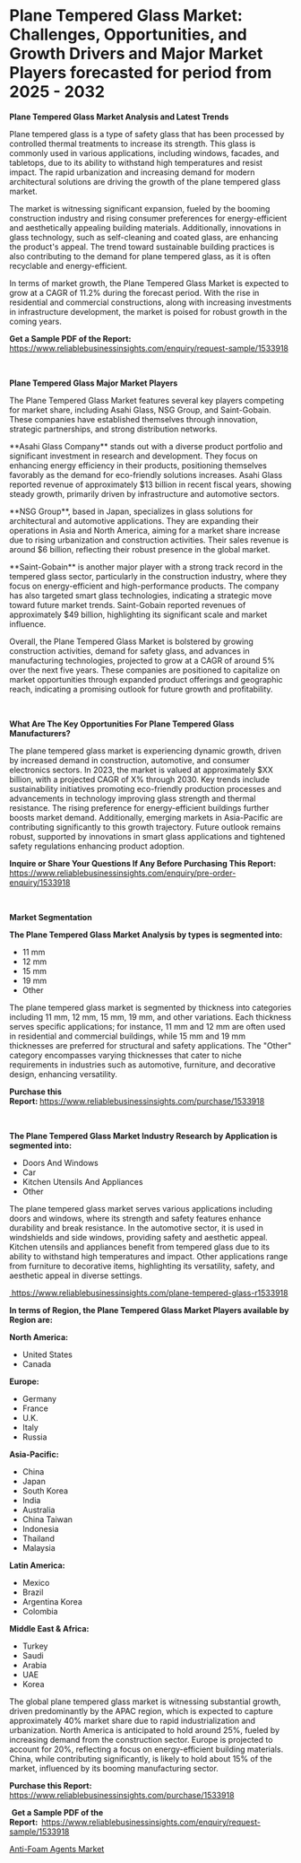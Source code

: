 <p><h1>Plane Tempered Glass Market: Challenges, Opportunities, and Growth Drivers and Major Market Players forecasted for period from 2025 - 2032</h1></p><p><strong>Plane Tempered Glass Market Analysis and Latest Trends</strong></p>
<p><p>Plane tempered glass is a type of safety glass that has been processed by controlled thermal treatments to increase its strength. This glass is commonly used in various applications, including windows, facades, and tabletops, due to its ability to withstand high temperatures and resist impact. The rapid urbanization and increasing demand for modern architectural solutions are driving the growth of the plane tempered glass market.</p><p>The market is witnessing significant expansion, fueled by the booming construction industry and rising consumer preferences for energy-efficient and aesthetically appealing building materials. Additionally, innovations in glass technology, such as self-cleaning and coated glass, are enhancing the product's appeal. The trend toward sustainable building practices is also contributing to the demand for plane tempered glass, as it is often recyclable and energy-efficient.</p><p>In terms of market growth, the Plane Tempered Glass Market is expected to grow at a CAGR of 11.2% during the forecast period. With the rise in residential and commercial constructions, along with increasing investments in infrastructure development, the market is poised for robust growth in the coming years.</p></p>
<p><strong>Get a Sample PDF of the Report:&nbsp;</strong> <a href="https://www.reliablebusinessinsights.com/enquiry/request-sample/1533918?utm_campaign=2321&utm_medium=2&utm_source=Github&utm_content=ia&utm_term=02042025&utm_id=plane-tempered-glass">https://www.reliablebusinessinsights.com/enquiry/request-sample/1533918</a></p>
<p>&nbsp;</p>
<p><strong>Plane Tempered Glass Major Market Players</strong></p>
<p><p>The Plane Tempered Glass Market features several key players competing for market share, including Asahi Glass, NSG Group, and Saint-Gobain. These companies have established themselves through innovation, strategic partnerships, and strong distribution networks.</p><p>**Asahi Glass Company** stands out with a diverse product portfolio and significant investment in research and development. They focus on enhancing energy efficiency in their products, positioning themselves favorably as the demand for eco-friendly solutions increases. Asahi Glass reported revenue of approximately $13 billion in recent fiscal years, showing steady growth, primarily driven by infrastructure and automotive sectors.</p><p>**NSG Group**, based in Japan, specializes in glass solutions for architectural and automotive applications. They are expanding their operations in Asia and North America, aiming for a market share increase due to rising urbanization and construction activities. Their sales revenue is around $6 billion, reflecting their robust presence in the global market.</p><p>**Saint-Gobain** is another major player with a strong track record in the tempered glass sector, particularly in the construction industry, where they focus on energy-efficient and high-performance products. The company has also targeted smart glass technologies, indicating a strategic move toward future market trends. Saint-Gobain reported revenues of approximately $49 billion, highlighting its significant scale and market influence.</p><p>Overall, the Plane Tempered Glass Market is bolstered by growing construction activities, demand for safety glass, and advances in manufacturing technologies, projected to grow at a CAGR of around 5% over the next five years. These companies are positioned to capitalize on market opportunities through expanded product offerings and geographic reach, indicating a promising outlook for future growth and profitability.</p></p>
<p>&nbsp;</p>
<p><strong>What Are The Key Opportunities For Plane Tempered Glass Manufacturers?</strong></p>
<p><p>The plane tempered glass market is experiencing dynamic growth, driven by increased demand in construction, automotive, and consumer electronics sectors. In 2023, the market is valued at approximately $XX billion, with a projected CAGR of X% through 2030. Key trends include sustainability initiatives promoting eco-friendly production processes and advancements in technology improving glass strength and thermal resistance. The rising preference for energy-efficient buildings further boosts market demand. Additionally, emerging markets in Asia-Pacific are contributing significantly to this growth trajectory. Future outlook remains robust, supported by innovations in smart glass applications and tightened safety regulations enhancing product adoption.</p></p>
<p><strong>Inquire or Share Your Questions If Any Before Purchasing This Report:</strong> <a href="https://www.reliablebusinessinsights.com/enquiry/pre-order-enquiry/1533918?utm_campaign=2321&utm_medium=2&utm_source=Github&utm_content=ia&utm_term=02042025&utm_id=plane-tempered-glass">https://www.reliablebusinessinsights.com/enquiry/pre-order-enquiry/1533918</a></p>
<p>&nbsp;</p>
<p><strong>Market Segmentation</strong></p>
<p><strong>The Plane Tempered Glass Market Analysis by types is segmented into:</strong></p>
<p><ul><li>11 mm</li><li>12 mm</li><li>15 mm</li><li>19 mm</li><li>Other</li></ul></p>
<p><p>The plane tempered glass market is segmented by thickness into categories including 11 mm, 12 mm, 15 mm, 19 mm, and other variations. Each thickness serves specific applications; for instance, 11 mm and 12 mm are often used in residential and commercial buildings, while 15 mm and 19 mm thicknesses are preferred for structural and safety applications. The "Other" category encompasses varying thicknesses that cater to niche requirements in industries such as automotive, furniture, and decorative design, enhancing versatility.</p></p>
<p><strong>Purchase this Report:&nbsp;</strong><a href="https://www.reliablebusinessinsights.com/purchase/1533918?utm_campaign=2321&utm_medium=2&utm_source=Github&utm_content=ia&utm_term=02042025&utm_id=plane-tempered-glass">https://www.reliablebusinessinsights.com/purchase/1533918</a></p>
<p>&nbsp;</p>
<p><strong>The Plane Tempered Glass Market Industry Research by Application is segmented into:</strong></p>
<p><ul><li>Doors And Windows</li><li>Car</li><li>Kitchen Utensils And Appliances</li><li>Other</li></ul></p>
<p><p>The plane tempered glass market serves various applications including doors and windows, where its strength and safety features enhance durability and break resistance. In the automotive sector, it is used in windshields and side windows, providing safety and aesthetic appeal. Kitchen utensils and appliances benefit from tempered glass due to its ability to withstand high temperatures and impact. Other applications range from furniture to decorative items, highlighting its versatility, safety, and aesthetic appeal in diverse settings.</p></p>
<p><a href="https://www.reliablebusinessinsights.com/plane-tempered-glass-r1533918?utm_campaign=2321&utm_medium=2&utm_source=Github&utm_content=ia&utm_term=02042025&utm_id=plane-tempered-glass">&nbsp;https://www.reliablebusinessinsights.com/plane-tempered-glass-r1533918</a></p>
<p><strong>In terms of Region, the Plane Tempered Glass Market Players available by Region are:</strong></p>
<p>
    <p> <strong> North America: </strong>
        <ul>
            <li>United States</li>
            <li>Canada</li>
        </ul>
        </p> 
    <p> <strong> Europe: </strong>
        <ul>
            <li>Germany</li>
            <li>France</li>
            <li>U.K.</li>
            <li>Italy</li>
            <li>Russia</li>
        </ul>
        </p> 
    <p> <strong> Asia-Pacific: </strong>
        <ul>
            <li>China</li>
            <li>Japan</li>
            <li>South Korea</li>
            <li>India</li>
            <li>Australia</li>
            <li>China Taiwan</li>
            <li>Indonesia</li>
            <li>Thailand</li>
            <li>Malaysia</li>
        </ul>
        </p> 
    <p> <strong> Latin America: </strong>
        <ul>
            <li>Mexico</li>
            <li>Brazil</li>
            <li>Argentina Korea</li>
            <li>Colombia</li>
        </ul>
        </p> 
    <p> <strong> Middle East & Africa: </strong>
        <ul>
            <li>Turkey</li>
            <li>Saudi</li>
            <li>Arabia</li>
            <li>UAE</li>
            <li>Korea</li>
        </ul>
    </p>
    </p>
<p><p>The global plane tempered glass market is witnessing substantial growth, driven predominantly by the APAC region, which is expected to capture approximately 40% market share due to rapid industrialization and urbanization. North America is anticipated to hold around 25%, fueled by increasing demand from the construction sector. Europe is projected to account for 20%, reflecting a focus on energy-efficient building materials. China, while contributing significantly, is likely to hold about 15% of the market, influenced by its booming manufacturing sector.</p></p>
<p><strong>Purchase this Report: </strong><a href="https://www.reliablebusinessinsights.com/purchase/1533918?utm_campaign=2321&utm_medium=2&utm_source=Github&utm_content=ia&utm_term=02042025&utm_id=plane-tempered-glass">https://www.reliablebusinessinsights.com/purchase/1533918</a></p>
<p>&nbsp;<strong>Get a Sample PDF of the Report:&nbsp;&nbsp;</strong><a href="https://www.reliablebusinessinsights.com/enquiry/request-sample/1533918?utm_campaign=2321&utm_medium=2&utm_source=Github&utm_content=ia&utm_term=02042025&utm_id=plane-tempered-glass">https://www.reliablebusinessinsights.com/enquiry/request-sample/1533918</a></p>
<p><strong></strong></p>
<p><p><a href="https://github.com/maclarensidney/Market-Research-Report-List-1/blob/main/anti-foam-agents-market.md?utm_campaign=2321&utm_medium=2&utm_source=Github&utm_content=ia&utm_term=02042025&utm_id=plane-tempered-glass">Anti-Foam Agents Market</a></p></p>